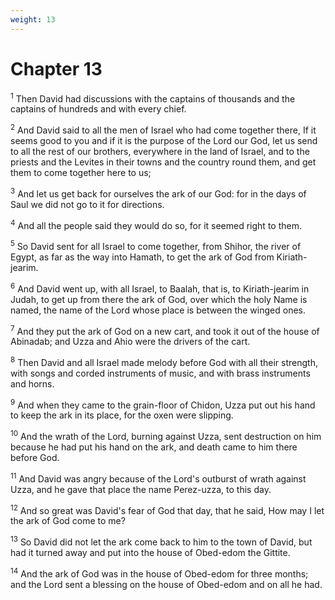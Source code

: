 ```yaml
---
weight: 13
---
```


# Chapter 13

<sup>1</sup> Then David had discussions with the captains of thousands and the captains of hundreds and with every chief. 

<sup>2</sup> And David said to all the men of Israel who had come together there, If it seems good to you and if it is the purpose of the Lord our God, let us send to all the rest of our brothers, everywhere in the land of Israel, and to the priests and the Levites in their towns and the country round them, and get them to come together here to us; 

<sup>3</sup> And let us get back for ourselves the ark of our God: for in the days of Saul we did not go to it for directions. 

<sup>4</sup> And all the people said they would do so, for it seemed right to them. 

<sup>5</sup> So David sent for all Israel to come together, from Shihor, the river of Egypt, as far as the way into Hamath, to get the ark of God from Kiriath-jearim. 

<sup>6</sup> And David went up, with all Israel, to Baalah, that is, to Kiriath-jearim in Judah, to get up from there the ark of God, over which the holy Name is named, the name of the Lord whose place is between the winged ones. 

<sup>7</sup> And they put the ark of God on a new cart, and took it out of the house of Abinadab; and Uzza and Ahio were the drivers of the cart. 

<sup>8</sup> Then David and all Israel made melody before God with all their strength, with songs and corded instruments of music, and with brass instruments and horns. 

<sup>9</sup> And when they came to the grain-floor of Chidon, Uzza put out his hand to keep the ark in its place, for the oxen were slipping. 

<sup>10</sup> And the wrath of the Lord, burning against Uzza, sent destruction on him because he had put his hand on the ark, and death came to him there before God. 

<sup>11</sup> And David was angry because of the Lord's outburst of wrath against Uzza, and he gave that place the name Perez-uzza, to this day. 

<sup>12</sup> And so great was David's fear of God that day, that he said, How may I let the ark of God come to me? 

<sup>13</sup> So David did not let the ark come back to him to the town of David, but had it turned away and put into the house of Obed-edom the Gittite. 

<sup>14</sup> And the ark of God was in the house of Obed-edom for three months; and the Lord sent a blessing on the house of Obed-edom and on all he had. 


